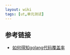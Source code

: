 ```yaml
---
layout: wiki
tags: [ut,单元测试]
---
```


## 参考链接

* [如何得知golang代码覆盖率](https://studygolang.com/articles/10242)